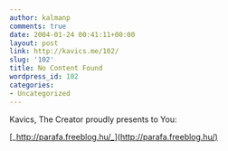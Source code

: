 ```yaml
---
author: kalmanp
comments: true
date: 2004-01-24 00:41:11+00:00
layout: post
link: http://kavics.me/102/
slug: '102'
title: No Content Found
wordpress_id: 102
categories:
- Uncategorized
---
```


Kavics, The Creator proudly presents to You:




[_http://parafa.freeblog.hu/_](http://parafa.freeblog.hu/)
